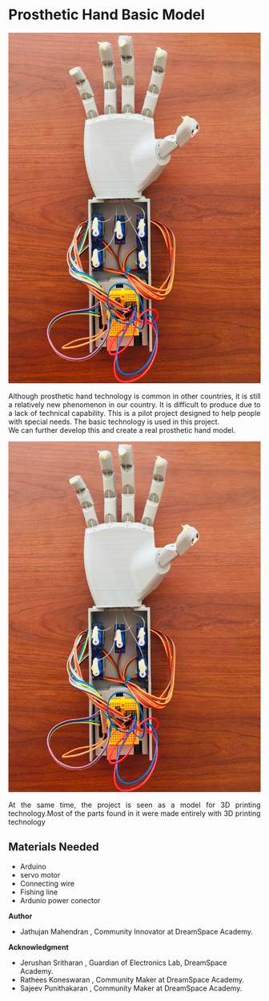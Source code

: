 # Prosthetic Hand Basic Model

<p align="center">
<img src="source/images/img-1.jpg" height="700px" weidth="700px" >
</p>

<p align="justify">
Although prosthetic hand technology is common in other countries, it is still a relatively new phenomenon in our country. It is difficult to produce due to a lack of technical capability. This is a pilot project designed to help people with special needs. The basic technology is used in this project.
<br>
We can further develop this and create a real prosthetic hand model.
</p>

<p align="center">
<img src="source/images/img-1.jpg" height="700px" weidth="700px" >
</p>

<p align="justify">
At the same time, the project is seen as a model for 3D printing technology.Most of the parts found in it were made entirely with 3D printing technology
</p>

## Materials Needed
* Arduino
* servo motor
* Connecting wire
* Fishing line
* Ardunio power conector
 

**Author**
 * Jathujan Mahendran , Community Innovator at DreamSpace Academy.

**Acknowledgment**
 * Jerushan Sritharan , Guardian of Electronics Lab, DreamSpace Academy.
 * Rathees Koneswaran ,  Community Maker at DreamSpace Academy. 
 * Sajeev Punithakaran , Community Maker at DreamSpace Academy.
